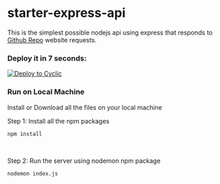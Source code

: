 # starter-express-api

This is the simplest possible nodejs api using express that responds to [Github Repo](https://github-website.vercel.app/) website requests.

### Deploy it in 7 seconds: 
[![Deploy to Cyclic](https://deploy.cyclic.app/button.svg)](https://deploy.cyclic.app/)



### Run on Local Machine

Install or Download all the files on your local machine
<br>

Step 1: Install all the npm packages

```
npm install
```
<br>

Step 2: Run the server using nodemon npm package

```
nodemon index.js
```
